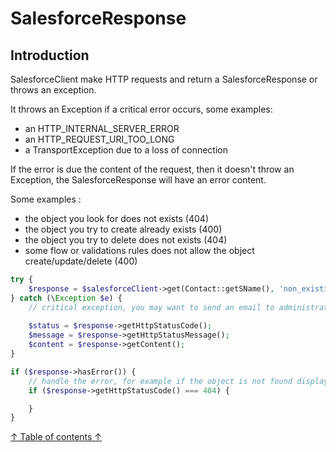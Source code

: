 SalesforceResponse
===

## Introduction

SalesforceClient make HTTP requests and return a SalesforceResponse or throws an exception.

It throws an Exception if a critical error occurs, some examples:
* an HTTP_INTERNAL_SERVER_ERROR
* an HTTP_REQUEST_URI_TOO_LONG
* a TransportException due to a loss of connection

If the error is due the content of the request, then it doesn't throw an Exception, the SalesforceResponse will have an error content.

Some examples :
* the object you look for does not exists (404)
* the object you try to create already exists (400)
* the object you try to delete does not exists (404)
* some flow or validations rules does not allow the object create/update/delete (400)

```php
try {
    $response = $salesforceClient->get(Contact::getSName(), 'non_existing_id');    
} catch (\Exception $e) {
    // critical exception, you may want to send an email to administrator
    
    $status = $response->getHttpStatusCode();
    $message = $response->getHttpStatusMessage();
    $content = $response->getContent();
}

if ($response->hasError()) {
    // handle the error, for example if the object is not found display a message to the end-user        
    if ($response->getHttpStatusCode() === 404) {

    }
}
```

[↑ Table of contents ↑](../README.md)